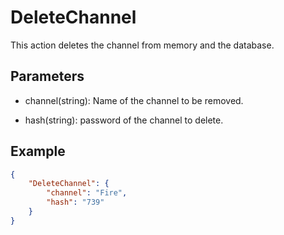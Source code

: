 # DeleteChannel


This action deletes the channel from memory and the database.


## Parameters

- channel(string): Name of the channel to be removed.

- hash(string): password of the channel to delete.

## Example

```json
{
    "DeleteChannel": {
        "channel": "Fire",
        "hash": "739"
    }
}
```